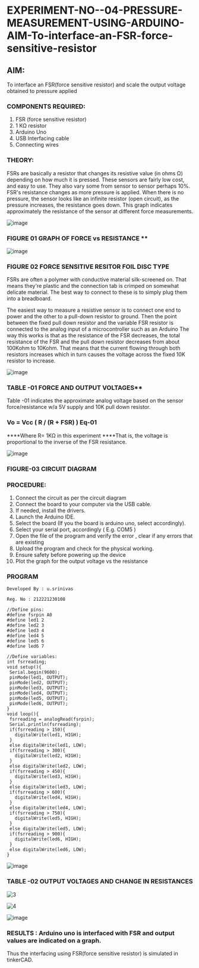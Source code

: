 # EXPERIMENT-NO--04-PRESSURE-MEASUREMENT-USING-ARDUINO-AIM-To-interface-an-FSR-force-sensitive-resistor


## AIM: 
To interface an FSR(force sensitive resistor) and scale the output voltage obtained to pressure applied 
 
### COMPONENTS REQUIRED:
1.	FSR  (force sensitive resistor)
2.	1 KΩ resistor 
3.	Arduino Uno 
4.	USB Interfacing cable 
5.	Connecting wires 


### THEORY: 
FSRs are basically a resistor that changes its resistive value (in ohms Ω) depending on how much it is pressed. These sensors are fairly low cost, and easy to use. They also vary some from sensor to sensor perhaps 10%. FSR's resistance changes as more pressure is applied. When there is no pressure, the sensor looks like an infinite resistor (open circuit), as the pressure increases, the resistance goes down. This graph indicates approximately the resistance of the sensor at different force measurements.
 

![image](https://user-images.githubusercontent.com/36288975/163532939-d6888ae1-4068-4d83-86a7-fc4c32d5179e.png)

### FIGURE 01 GRAPH OF FORCE vs RESISTANCE **




![image](https://user-images.githubusercontent.com/36288975/163532957-82d57567-a1c3-48c5-8a87-7ea66d6fca49.png)




### FIGURE 02 FORCE SENSITIVE RESITOR FOIL DISC TYPE  

FSRs are often a polymer with conductive material silk-screened on. That means they're plastic and the connection tab is crimped on somewhat delicate material. The best way to connect to these is to simply plug them into a breadboard.

The easiest way to measure a resistive sensor is to connect one end to power and the other to a pull-down resistor to ground. Then the point between the fixed pull down resistor and the variable FSR resistor is connected to the analog input of a microcontroller such as an Arduino The way this works is that as the resistance of the FSR decreases, the total resistance of the FSR and the pull down resistor decreases from about 100Kohm to 10Kohm. That means that the current flowing through both resistors increases which in turn causes the voltage across the fixed 10K resistor to increase.

 ![image](https://user-images.githubusercontent.com/36288975/163532972-2b909551-12c9-485d-adb1-d1e988d557bd.png)

### TABLE -01 FORCE AND OUTPUT VOLTAGES**
	
  Table -01 indicates the approximate analog voltage based on the sensor force/resistance w/a 5V supply and 10K pull down resistor.

### Vo = Vcc ( R / (R + FSR) )								Eq-01

****Where R= 1KΩ in this experiment 
****That is, the voltage is proportional to the inverse of the FSR resistance.










![image](https://user-images.githubusercontent.com/36288975/163532979-a2a5cb5c-f495-442c-843e-bebb82737a35.png)



### FIGURE-03 CIRCUIT DIAGRAM



### PROCEDURE:
1.	Connect the circuit as per the circuit diagram 
2.	Connect the board to your computer via the USB cable.
3.	If needed, install the drivers.
4.	Launch the Arduino IDE.
5.	Select the board (If you the board is arduino uno, select accordingly).
6.	Select your serial port, accordingly ( E.g. COM5 )
7.	Open the file of the program  and verify the error , clear if any errors that are existing 
8.	Upload the program and check for the physical working. 
9.	Ensure safety before powering up the device 
10.	Plot the graph for the output voltage vs the resistance 


### PROGRAM 
~~~
Developed By : u.srinivas

Reg. No : 212221230108

//Define pins:
#define fsrpin A0
#define led1 2
#define led2 3
#define led3 4
#define led4 5
#define led5 6
#define led6 7

//Define variables:
int fsrreading;
void setup(){
 Serial.begin(9600);
 pinMode(led1, OUTPUT);
 pinMode(led2, OUTPUT);
 pinMode(led3, OUTPUT);
 pinMode(led4, OUTPUT);
 pinMode(led5, OUTPUT);
 pinMode(led6, OUTPUT);
}
void loop(){
 fsrreading = analogRead(fsrpin);
 Serial.println(fsrreading);
 if(fsrreading > 150){
   digitalWrite(led1, HIGH);
 }
 else digitalWrite(led1, LOW);
 if(fsrreading > 300){
   digitalWrite(led2, HIGH);
 }
 else digitalWrite(led2, LOW);
 if(fsrreading > 450){
   digitalWrite(led3, HIGH);
 }
 else digitalWrite(led3, LOW);
 if(fsrreading > 600){
   digitalWrite(led4, HIGH);
 }
 else digitalWrite(led4, LOW);
 if(fsrreading > 750){
   digitalWrite(led5, HIGH);
 }
 else digitalWrite(led5, LOW);
 if(fsrreading > 900){
   digitalWrite(led6, HIGH);
 }
 else digitalWrite(led6, LOW);
}
~~~
 
 
 
 
 
 
 
 
 
 
 
 
 
 
 
 
 
 
 
 

![image](https://user-images.githubusercontent.com/36288975/163533136-5f8d00f2-8456-4d46-b243-d94d45f83eee.png)

### TABLE -02 OUTPUT VOLTAGES AND CHANGE IN RESISTANCES



![3](https://user-images.githubusercontent.com/93427183/174074225-d2902230-588e-4090-baa6-f18fa34e8290.png)







![4](https://user-images.githubusercontent.com/93427183/174074250-861f1d86-7ff0-4a45-b55e-4638a3536534.png)



![image](https://user-images.githubusercontent.com/93427183/176104026-da24566a-9fd7-4288-86a2-537bb26e7fb8.png)





### RESULTS : Arduino uno is interfaced with FSR and output values are indicated on a graph.

Thus the interfacing using FSR(force sensitive resistor) is simulated in tinkerCAD.

